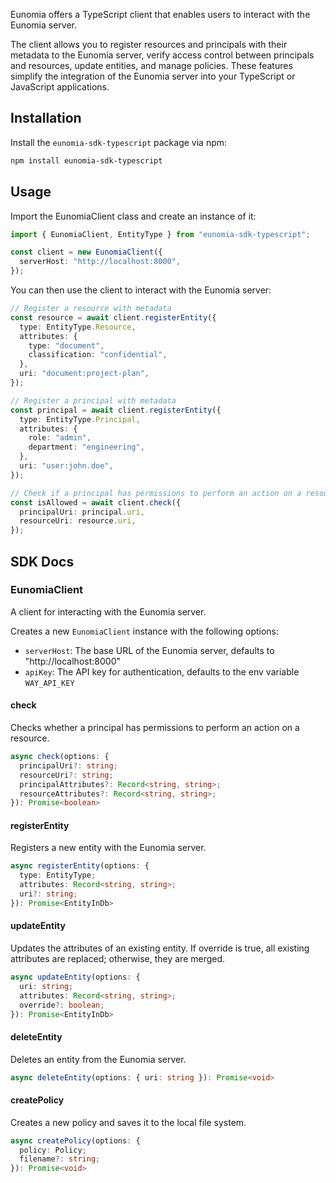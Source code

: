 Eunomia offers a TypeScript client that enables users to interact with the Eunomia server.

The client allows you to register resources and principals with their metadata to the Eunomia server, verify access control between principals and resources, update entities, and manage policies. These features simplify the integration of the Eunomia server into your TypeScript or JavaScript applications.

## Installation

Install the `eunomia-sdk-typescript` package via npm:

```bash
npm install eunomia-sdk-typescript
```

## Usage

Import the EunomiaClient class and create an instance of it:

```typescript
import { EunomiaClient, EntityType } from "eunomia-sdk-typescript";

const client = new EunomiaClient({
  serverHost: "http://localhost:8000",
});
```

You can then use the client to interact with the Eunomia server:

```typescript
// Register a resource with metadata
const resource = await client.registerEntity({
  type: EntityType.Resource,
  attributes: {
    type: "document",
    classification: "confidential",
  },
  uri: "document:project-plan",
});

// Register a principal with metadata
const principal = await client.registerEntity({
  type: EntityType.Principal,
  attributes: {
    role: "admin",
    department: "engineering",
  },
  uri: "user:john.doe",
});

// Check if a principal has permissions to perform an action on a resource
const isAllowed = await client.check({
  principalUri: principal.uri,
  resourceUri: resource.uri,
});
```

## SDK Docs

### EunomiaClient

A client for interacting with the Eunomia server.

Creates a new `EunomiaClient` instance with the following options:

- `serverHost`: The base URL of the Eunomia server, defaults to "http://localhost:8000"
- `apiKey`: The API key for authentication, defaults to the env variable `WAY_API_KEY`

#### check

Checks whether a principal has permissions to perform an action on a resource.

```typescript
async check(options: {
  principalUri?: string;
  resourceUri?: string;
  principalAttributes?: Record<string, string>;
  resourceAttributes?: Record<string, string>;
}): Promise<boolean>
```

#### registerEntity

Registers a new entity with the Eunomia server.

```typescript
async registerEntity(options: {
  type: EntityType;
  attributes: Record<string, string>;
  uri?: string;
}): Promise<EntityInDb>
```

#### updateEntity

Updates the attributes of an existing entity. If override is true, all existing attributes are replaced; otherwise, they are merged.

```typescript
async updateEntity(options: {
  uri: string;
  attributes: Record<string, string>;
  override?: boolean;
}): Promise<EntityInDb>
```

#### deleteEntity

Deletes an entity from the Eunomia server.

```typescript
async deleteEntity(options: { uri: string }): Promise<void>
```

#### createPolicy

Creates a new policy and saves it to the local file system.

```typescript
async createPolicy(options: {
  policy: Policy;
  filename?: string;
}): Promise<void>
```
